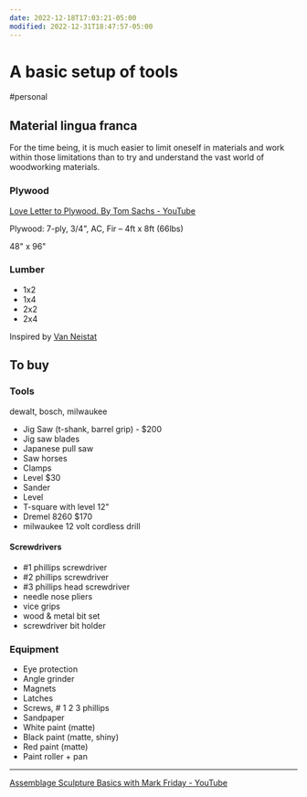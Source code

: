 ```yaml
---
date: 2022-12-18T17:03:21-05:00
modified: 2022-12-31T18:47:57-05:00
---
```

# A basic setup of tools

#personal 

## Material lingua franca

For the time being, it is much easier to limit oneself in materials and work within those limitations than to try and understand the vast world of woodworking materials.

### Plywood

[Love Letter to Plywood. By Tom Sachs - YouTube](https://www.youtube.com/watch?v=pVxldyIa0Bg)

Plywood: 7-ply, 3/4", AC, Fir – 4ft x 8ft (66lbs)

48" x 96"

### Lumber
- 1x2
- 1x4
- 2x2
- 2x4

Inspired by [Van Neistat](https://www.youtube.com/@vanneistat)

## To buy

### Tools

dewalt, bosch, milwaukee

- Jig Saw (t-shank, barrel grip) - $200
- Jig saw blades
- Japanese pull saw
- Saw horses
- Clamps
- Level $30
- Sander
- Level
- T-square with level 12"
- Dremel 8260 $170
- milwaukee 12 volt cordless drill

#### Screwdrivers
- #1 phillips screwdriver
- #2 phillips screwdriver
- #3 phillips head screwdriver
- needle nose pliers
- vice grips
- wood & metal bit set
- screwdriver bit holder

### Equipment
- Eye protection
- Angle grinder
- Magnets
- Latches
- Screws, # 1 2 3 phillips
- Sandpaper
- White paint (matte)
- Black paint (matte, shiny)
- Red paint (matte)
- Paint roller + pan


---

[Assemblage Sculpture Basics with Mark Friday - YouTube](https://www.youtube.com/watch?v=Qj5WQyNUkRg)
